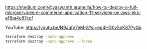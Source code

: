https://medium.com/@yaswanth.arumulla/how-to-deploy-a-full-microservices-e-commerce-application-11-services-on-aws-eks-af1ba4c87ccf

YouTube: https://youtu.be/N9JqIV7eM-8?si=ep4HG0y5qK87PyQp


```bash
terraform destroy -auto-approve
terraform destroy -auto-approve --force
```

